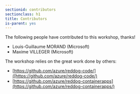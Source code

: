 ```yaml
---
sectionid: contributors
sectionclass: h1
title: Contributors
is-parent: yes
---
```


The following people have contributed to this workshop, thanks!

- Louis-Guillaume MORAND (Microsoft)
- Maxime VILLEGER (Microsoft)

The workshop relies on the great work done by others:

- [https://github.com/azure/reddog-code/]([https://github.com/azure/reddog-code/)
- [https://github.com/azure/reddog-containerapps](https://github.com/azure/reddog-containerapps/)
